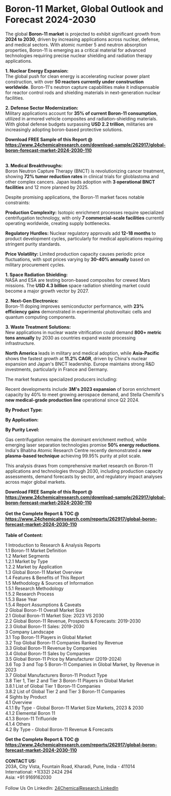 <h1>Boron-11 Market, Global Outlook and Forecast 2024-2030</h1><p>The global <strong>Boron-11 market</strong> is projected to exhibit significant growth from <strong>2024 to 2030</strong>, driven by increasing applications across nuclear, defense, and medical sectors. With atomic number 5 and neutron absorption properties, Boron-11 is emerging as a critical material for advanced technologies requiring precise nuclear shielding and radiation therapy applications.</p><p><strong>1. Nuclear Energy Expansion:</strong><br>
The global push for clean energy is accelerating nuclear power plant construction, with over <strong>50 reactors currently under construction worldwide</strong>. Boron-11's neutron capture capabilities make it indispensable for reactor control rods and shielding materials in next-generation nuclear facilities.</p><p><strong>2. Defense Sector Modernization:</strong><br>
Military applications account for <strong>35% of current Boron-11 consumption</strong>, utilized in armored vehicle composites and radiation-shielding materials. With global defense budgets surpassing <strong>USD 2.2 trillion</strong>, militaries are increasingly adopting boron-based protective solutions.</p><div><b>Download FREE Sample of this Report @ 
            <a href="https://www.24chemicalresearch.com/download-sample/262917/global-boron-forecast-market-2024-2030-110">
            https://www.24chemicalresearch.com/download-sample/262917/global-boron-forecast-market-2024-2030-110</a></b></div><br><p><strong>3. Medical Breakthroughs:</strong><br>
Boron Neutron Capture Therapy (BNCT) is revolutionizing cancer treatment, showing <strong>72% tumor reduction rates</strong> in clinical trials for glioblastoma and other complex cancers. Japan leads adoption with <strong>3 operational BNCT facilities</strong> and 12 more planned by 2025.</p><p>Despite promising applications, the Boron-11 market faces notable constraints:</p><p><strong>Production Complexity:</strong> Isotopic enrichment processes require specialized centrifugation technology, with only <strong>7 commercial-scale facilities</strong> currently operating worldwide, creating supply bottlenecks.</p><p><strong>Regulatory Hurdles:</strong> Nuclear regulatory approvals add <strong>12-18 months</strong> to product development cycles, particularly for medical applications requiring stringent purity standards.</p><p><strong>Price Volatility:</strong> Limited production capacity causes periodic price fluctuations, with spot prices varying by <strong>30-40% annually</strong> based on military procurement cycles.</p><p><strong>1. Space Radiation Shielding:</strong><br>
NASA and ESA are testing boron-based composites for crewed Mars missions. The <strong>USD 4.3 billion</strong> space radiation shielding market could become a major growth vector by 2027.</p><p><strong>2. Next-Gen Electronics:</strong><br>
Boron-11 doping improves semiconductor performance, with <strong>23% efficiency gains</strong> demonstrated in experimental photovoltaic cells and quantum computing components.</p><p><strong>3. Waste Treatment Solutions:</strong><br>
New applications in nuclear waste vitrification could demand <strong>800+ metric tons annually</strong> by 2030 as countries expand waste processing infrastructure.</p><p><strong>North America</strong> leads in military and medical adoption, while <strong>Asia-Pacific</strong> shows the fastest growth at <strong>11.2% CAGR</strong>, driven by China's nuclear expansion and Japan's BNCT leadership. Europe maintains strong R&amp;D investments, particularly in France and Germany.</p><p>The market features specialized producers including:</p><p>Recent developments include <strong>3M's 2023 expansion</strong> of boron enrichment capacity by 40% to meet growing aerospace demand, and Stella Chemifa's <strong>new medical-grade production line</strong> operational since Q2 2024.</p><p><strong>By Product Type:</strong></p><p><strong>By Application:</strong></p><p><strong>By Purity Level:</strong></p><p>Gas centrifugation remains the dominant enrichment method, while emerging laser separation technologies promise <strong>50% energy reductions</strong>. India's Bhabha Atomic Research Centre recently demonstrated a <strong>new plasma-based technique</strong> achieving 99.95% purity at pilot scale.</p><p>This analysis draws from comprehensive market research on Boron-11 applications and technologies through 2030, including production capacity assessments, demand forecasts by sector, and regulatory impact analyses across major global markets.</p><div><b>Download FREE Sample of this Report @ 
            <a href="https://www.24chemicalresearch.com/download-sample/262917/global-boron-forecast-market-2024-2030-110">
            https://www.24chemicalresearch.com/download-sample/262917/global-boron-forecast-market-2024-2030-110</a></b></div><br><div><b>Get the Complete Report & TOC @ 
            <a href="https://www.24chemicalresearch.com/reports/262917/global-boron-forecast-market-2024-2030-110">
            https://www.24chemicalresearch.com/reports/262917/global-boron-forecast-market-2024-2030-110</a></b></div><br>
            <b>Table of Content:</b><p>1 Introduction to Research & Analysis Reports<br />
    1.1 Boron-11 Market Definition<br />
    1.2 Market Segments<br />
        1.2.1 Market by Type<br />
        1.2.2 Market by Application<br />
    1.3 Global Boron-11 Market Overview<br />
    1.4 Features & Benefits of This Report<br />
    1.5 Methodology & Sources of Information<br />
        1.5.1 Research Methodology<br />
        1.5.2 Research Process<br />
        1.5.3 Base Year<br />
        1.5.4 Report Assumptions & Caveats<br />
2 Global Boron-11 Overall Market Size<br />
    2.1 Global Boron-11 Market Size: 2023 VS 2030<br />
    2.2 Global Boron-11 Revenue, Prospects & Forecasts: 2019-2030<br />
    2.3 Global Boron-11 Sales: 2019-2030<br />
3 Company Landscape<br />
    3.1 Top Boron-11 Players in Global Market<br />
    3.2 Top Global Boron-11 Companies Ranked by Revenue<br />
    3.3 Global Boron-11 Revenue by Companies<br />
    3.4 Global Boron-11 Sales by Companies<br />
    3.5 Global Boron-11 Price by Manufacturer (2019-2024)<br />
    3.6 Top 3 and Top 5 Boron-11 Companies in Global Market, by Revenue in 2023<br />
    3.7 Global Manufacturers Boron-11 Product Type<br />
    3.8 Tier 1, Tier 2 and Tier 3 Boron-11 Players in Global Market<br />
        3.8.1 List of Global Tier 1 Boron-11 Companies<br />
        3.8.2 List of Global Tier 2 and Tier 3 Boron-11 Companies<br />
4 Sights by Product<br />
    4.1 Overview<br />
        4.1.1 By Type - Global Boron-11 Market Size Markets, 2023 & 2030<br />
        4.1.2 Elemental Boron 11<br />
        4.1.3 Boron-11 Trifluoride<br />
        4.1.4 Others<br />
    4.2 By Type - Global Boron-11 Revenue & Forecasts<br /></p><div><b>Get the Complete Report & TOC @ 
            <a href="https://www.24chemicalresearch.com/reports/262917/global-boron-forecast-market-2024-2030-110">
            https://www.24chemicalresearch.com/reports/262917/global-boron-forecast-market-2024-2030-110</a></b></div><br><b>CONTACT US:</b><br>
            203A, City Vista, Fountain Road, Kharadi, Pune, India - 411014<br>
            International: +1(332) 2424 294<br>
            Asia: +91 9169162030 <br><br>
            Follow Us On LinkedIn: <a href="https://www.linkedin.com/company/24chemicalresearch/">24ChemicalResearch LinkedIn</a>